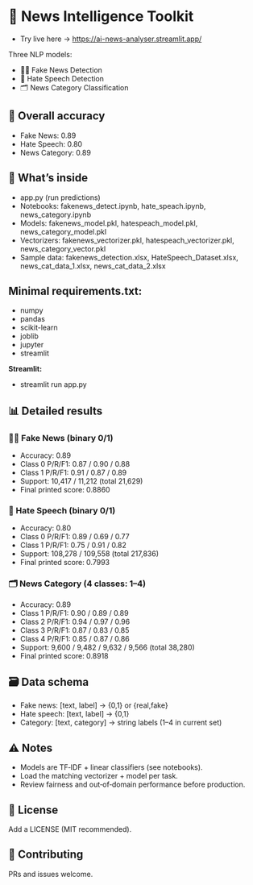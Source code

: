 # 📰 News Intelligence Toolkit
- Try live here -> https://ai-news-analyser.streamlit.app/

Three NLP models:
- 🕵️‍♂️ Fake News Detection
- 🚫 Hate Speech Detection
- 🗂️ News Category Classification

## 🎯 Overall accuracy
- Fake News: 0.89  
- Hate Speech: 0.80  
- News Category: 0.89

## 📂 What’s inside
- app.py (run predictions)
- Notebooks: fakenews_detect.ipynb, hate_speach.ipynb, news_category.ipynb
- Models: fakenews_model.pkl, hatespeach_model.pkl, news_category_model.pkl
- Vectorizers: fakenews_vectorizer.pkl, hatespeach_vectorizer.pkl, news_category_vector.pkl
- Sample data: fakenews_detection.xlsx, HateSpeech_Dataset.xlsx, news_cat_data_1.xlsx, news_cat_data_2.xlsx


## Minimal requirements.txt:
- numpy
- pandas
- scikit-learn
- joblib
- jupyter
- streamlit


**Streamlit:**
- streamlit run app.py


## 📊 Detailed results

### 🕵️‍♂️ Fake News (binary 0/1)
- Accuracy: 0.89  
- Class 0 P/R/F1: 0.87 / 0.90 / 0.88  
- Class 1 P/R/F1: 0.91 / 0.87 / 0.89  
- Support: 10,417 / 11,212 (total 21,629)  
- Final printed score: 0.8860  

### 🚫 Hate Speech (binary 0/1)
- Accuracy: 0.80  
- Class 0 P/R/F1: 0.89 / 0.69 / 0.77  
- Class 1 P/R/F1: 0.75 / 0.91 / 0.82  
- Support: 108,278 / 109,558 (total 217,836)  
- Final printed score: 0.7993  

### 🗂️ News Category (4 classes: 1–4)
- Accuracy: 0.89  
- Class 1 P/R/F1: 0.90 / 0.89 / 0.89  
- Class 2 P/R/F1: 0.94 / 0.97 / 0.96  
- Class 3 P/R/F1: 0.87 / 0.83 / 0.85  
- Class 4 P/R/F1: 0.85 / 0.87 / 0.86  
- Support: 9,600 / 9,482 / 9,632 / 9,566 (total 38,280)  
- Final printed score: 0.8918  

## 🗃️ Data schema
- Fake news: [text, label] → {0,1} or {real,fake}  
- Hate speech: [text, label] → {0,1}  
- Category: [text, category] → string labels (1–4 in current set)  

## ⚠️ Notes
- Models are TF‑IDF + linear classifiers (see notebooks).  
- Load the matching vectorizer + model per task.  
- Review fairness and out‑of‑domain performance before production.  

## 📄 License
Add a LICENSE (MIT recommended).  

## 🤝 Contributing
PRs and issues welcome.
